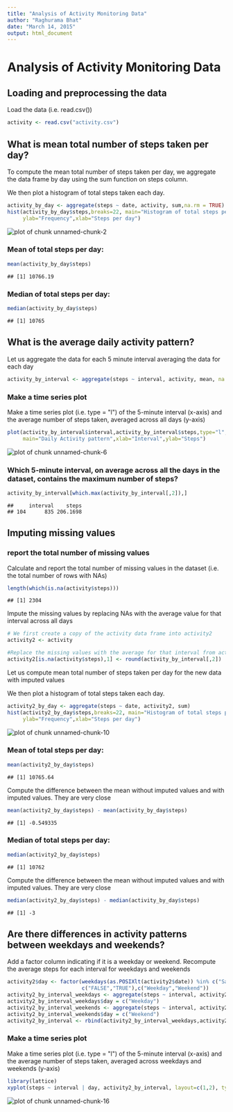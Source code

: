 ```yaml
---
title: "Analysis of Activity Monitoring Data"
author: "Raghurama Bhat"
date: "March 14, 2015"
output: html_document
---
```

# Analysis of Activity Monitoring Data

## Loading and preprocessing the data

Load the data (i.e. read.csv())

```r
activity <- read.csv("activity.csv")
```

## What is mean total number of steps taken per day?

To compute the mean total number of steps taken per day, we aggregate the data frame by day using the sum function on steps column.

We then plot a histogram of total steps taken each day.


```r
activity_by_day <- aggregate(steps ~ date, activity, sum,na.rm = TRUE)
hist(activity_by_day$steps,breaks=22, main="Histogram of total steps per day",
     ylab="Frequency",xlab="Steps per day")
```

![plot of chunk unnamed-chunk-2](figure/unnamed-chunk-2-1.png) 

### Mean of total steps per day:

```r
mean(activity_by_day$steps)
```

```
## [1] 10766.19
```

### Median of total steps per day:

```r
median(activity_by_day$steps)
```

```
## [1] 10765
```

## What is the average daily activity pattern?

Let us aggregate the data for each 5 minute interval averaging the data for each day

```r
activity_by_interval <- aggregate(steps ~ interval, activity, mean, na.rm=TRUE)
```

### Make a time series plot

Make a time series plot (i.e. type = "l") of the 5-minute interval (x-axis) and the average number of steps taken, averaged across all days (y-axis)


```r
plot(activity_by_interval$interval,activity_by_interval$steps,type="l", 
     main="Daily Activity pattern",xlab="Interval",ylab="Steps")
```

![plot of chunk unnamed-chunk-6](figure/unnamed-chunk-6-1.png) 

### Which 5-minute interval, on average across all the days in the dataset, contains the maximum number of steps?


```r
activity_by_interval[which.max(activity_by_interval[,2]),]
```

```
##     interval    steps
## 104      835 206.1698
```

## Imputing missing values

### report the total number of missing values
Calculate and report the total number of missing values in the dataset (i.e. the total number of rows with NAs)

```r
length(which(is.na(activity$steps)))
```

```
## [1] 2304
```

Impute the missing values by replacing NAs with the average value for that interval across all days


```r
# We first create a copy of the activity data frame into activity2
activity2 <- activity

#Replace the missing values with the average for that interval from activity_by_interval
activity2[is.na(activity$steps),1] <- round(activity_by_interval[,2])
```

Let us compute mean total number of steps taken per day for the new data with imputed values

We then plot a histogram of total steps taken each day.


```r
activity2_by_day <- aggregate(steps ~ date, activity2, sum)
hist(activity2_by_day$steps,breaks=22, main="Histogram of total steps per day",
     ylab="Frequency",xlab="Steps per day")
```

![plot of chunk unnamed-chunk-10](figure/unnamed-chunk-10-1.png) 

### Mean of total steps per day:

```r
mean(activity2_by_day$steps)
```

```
## [1] 10765.64
```
Compute the difference between the mean without imputed values and with imputed values. They are very close

```r
mean(activity2_by_day$steps) - mean(activity_by_day$steps)
```

```
## [1] -0.549335
```

### Median of total steps per day:

```r
median(activity2_by_day$steps)
```

```
## [1] 10762
```
Compute the difference between the mean without imputed values and with imputed values. They are very close

```r
median(activity2_by_day$steps) - median(activity_by_day$steps)
```

```
## [1] -3
```

## Are there differences in activity patterns between weekdays and weekends?

Add a factor column indicating if it is a weekday or weekend. Recompute the average steps for each interval for weekdays and weekends


```r
activity2$day <- factor(weekdays(as.POSIXlt(activity2$date)) %in% c("Saturday","Sunday"),
                        c("FALSE","TRUE"),c("Weekday","Weekend"))
activity2_by_interval_weekdays <- aggregate(steps ~ interval, activity2[activity2$day == "Weekday",], mean)
activity2_by_interval_weekdays$day = c("Weekday")
activity2_by_interval_weekends <- aggregate(steps ~ interval, activity2[activity2$day == "Weekend",], mean)
activity2_by_interval_weekends$day = c("Weekend")
activity2_by_interval <- rbind(activity2_by_interval_weekdays,activity2_by_interval_weekends)
```

### Make a time series plot

Make a time series plot (i.e. type = "l") of the 5-minute interval (x-axis) and the average number of steps taken, averaged across weekdays and weekends (y-axis)


```r
library(lattice)
xyplot(steps ~ interval | day, activity2_by_interval, layout=c(1,2), type="l")
```

![plot of chunk unnamed-chunk-16](figure/unnamed-chunk-16-1.png) 

